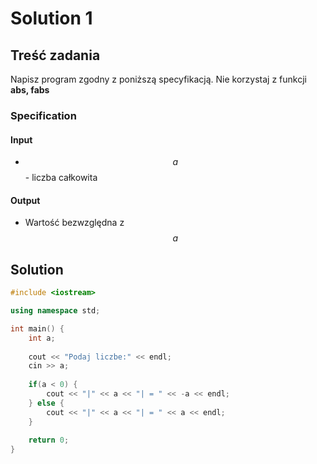 # Solution 1

## Treść zadania

Napisz program zgodny z poniższą specyfikacją. Nie korzystaj z funkcji **abs, fabs**

### Specification

#### Input

* $$a$$ - liczba całkowita

#### Output

* Wartość bezwzględna z $$a$$

## Solution

```cpp
#include <iostream>

using namespace std;

int main() {
    int a;
    
    cout << "Podaj liczbe:" << endl;
    cin >> a;
    
    if(a < 0) {
        cout << "|" << a << "| = " << -a << endl;
    } else {
        cout << "|" << a << "| = " << a << endl;
    }
    
    return 0;
}
```
